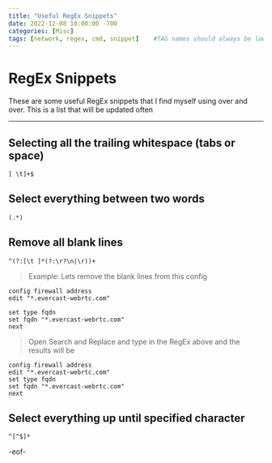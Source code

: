 ```yaml
---
title: "Useful RegEx Snippets"
date: 2022-12-08 10:00:00 -700
categories: [Misc]
tags: [network, regex, cmd, snippet]    #TAG names should always be lowercase
---
```


# RegEx Snippets

These are some useful RegEx snippets that I find myself using over and over. This is a list that will be updated often

---

## Selecting all the trailing whitespace (tabs or space)


```
[ \t]+$
```

## Select everything between two words

```
(.*)
```

## Remove all blank lines

```
^(?:[\t ]*(?:\r?\n|\r))+
```

> Example: Lets remove the blank lines from this config

```
config firewall address
edit "*.evercast-webrtc.com"

set type fqdn
set fqdn "*.evercast-webrtc.com"
next
```

> Open Search and Replace and type in the RegEx above and the results will be
```
config firewall address
edit "*.evercast-webrtc.com"
set type fqdn
set fqdn "*.evercast-webrtc.com"
next
```
## Select everything up until specified character

```
^[^$]*
```


-eof-